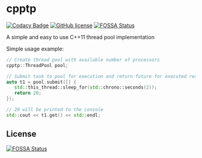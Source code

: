 # cpptp

[![Codacy Badge](https://app.codacy.com/project/badge/Grade/ecea03ac10524e198bcb5cb74e17cc57)](https://www.codacy.com/gh/GustasG/cpptp)
[![GitHub license](https://img.shields.io/badge/license-MIT-blue.svg)](https://raw.githubusercontent.com/GustasG/cpptp/master/LICENSE)
[![FOSSA Status](https://app.fossa.com/api/projects/git%2Bgithub.com%2FGustasG%2Fcpptp.svg?type=shield)](https://app.fossa.com/projects/git%2Bgithub.com%2FGustasG%2Fcpptp?ref=badge_shield)

A simple and easy to use C++11 thread pool implementation

Simple usage example:

```c++
// Create thread pool with available number of processors
cpptp::ThreadPool pool;

// Submit task to pool for execution and return future for executed result
auto t1 = pool.submit([] {
   std::this_thread::sleep_for(std::chrono::seconds(2));
   return 20;
});

// 20 will be printed to the console
std::cout << t1.get() << std::endl;
```

## License

[![FOSSA Status](https://app.fossa.com/api/projects/git%2Bgithub.com%2FGustasG%2Fcpptp.svg?type=large)](https://app.fossa.com/projects/git%2Bgithub.com%2FGustasG%2Fcpptp?ref=badge_large)
